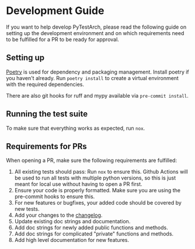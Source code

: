 # Development Guide

If you want to help develop PyTestArch, please read the following guide on setting up the development environment
and on which requirements need to be fulfilled for a PR to be ready for approval.

## Setting up
[Poetry](https://python-poetry.org/) is used for dependency and packaging management. Install poetry if you haven't already.
Run `poetry install` to create a virtual environment with the required dependencies.

There are also git hooks for ruff and mypy available via `pre-commit install`.

## Running the test suite
To make sure that everything works as expected, run `nox`.


## Requirements for PRs
When opening a PR, make sure the following requirements are fulfilled:
1. All existing tests should pass: Run `nox` to ensure this. Github Actions will be used to run all tests with multiple python versions, so this is just meant for local use without having to open a PR first.
2. Ensure your code is properly formatted. Make sure you are using the pre-commit hooks to ensure this.
3. For new features or bugfixes, your added code should be covered by new tests.
4. Add your changes to the [changelog](docs/changelog.md).
5. Update existing doc strings and documentation.
6. Add doc strings for newly added public functions and methods.
7. Add doc strings for complicated "private" functions and methods.
8. Add high level documentation for new features.

